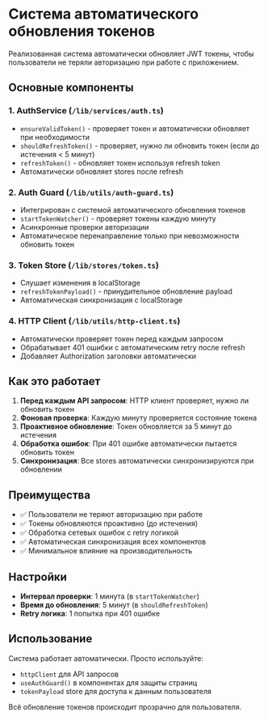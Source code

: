 # Система автоматического обновления токенов

Реализованная система автоматически обновляет JWT токены, чтобы пользователи не теряли авторизацию при работе с приложением.

## Основные компоненты

### 1. AuthService (`/lib/services/auth.ts`)
- `ensureValidToken()` - проверяет токен и автоматически обновляет при необходимости
- `shouldRefreshToken()` - проверяет, нужно ли обновить токен (если до истечения < 5 минут)
- `refreshToken()` - обновляет токен используя refresh token
- Автоматически обновляет stores после refresh

### 2. Auth Guard (`/lib/utils/auth-guard.ts`)
- Интегрирован с системой автоматического обновления токенов
- `startTokenWatcher()` - проверяет токены каждую минуту
- Асинхронные проверки авторизации
- Автоматическое перенаправление только при невозможности обновить токен

### 3. Token Store (`/lib/stores/token.ts`)
- Слушает изменения в localStorage
- `refreshTokenPayload()` - принудительное обновление payload
- Автоматическая синхронизация с localStorage

### 4. HTTP Client (`/lib/utils/http-client.ts`)
- Автоматически проверяет токен перед каждым запросом
- Обрабатывает 401 ошибки с автоматическим retry после refresh
- Добавляет Authorization заголовки автоматически

## Как это работает

1. **Перед каждым API запросом**: HTTP клиент проверяет, нужно ли обновить токен
2. **Фоновая проверка**: Каждую минуту проверяется состояние токена
3. **Проактивное обновление**: Токен обновляется за 5 минут до истечения
4. **Обработка ошибок**: При 401 ошибке автоматически пытается обновить токен
5. **Синхронизация**: Все stores автоматически синхронизируются при обновлении

## Преимущества

- ✅ Пользователи не теряют авторизацию при работе
- ✅ Токены обновляются проактивно (до истечения)
- ✅ Обработка сетевых ошибок с retry логикой
- ✅ Автоматическая синхронизация всех компонентов
- ✅ Минимальное влияние на производительность

## Настройки

- **Интервал проверки**: 1 минута (в `startTokenWatcher`)
- **Время до обновления**: 5 минут (в `shouldRefreshToken`)
- **Retry логика**: 1 попытка при 401 ошибке

## Использование

Система работает автоматически. Просто используйте:
- `httpClient` для API запросов
- `useAuthGuard()` в компонентах для защиты страниц
- `tokenPayload` store для доступа к данным пользователя

Всё обновление токенов происходит прозрачно для пользователя.
